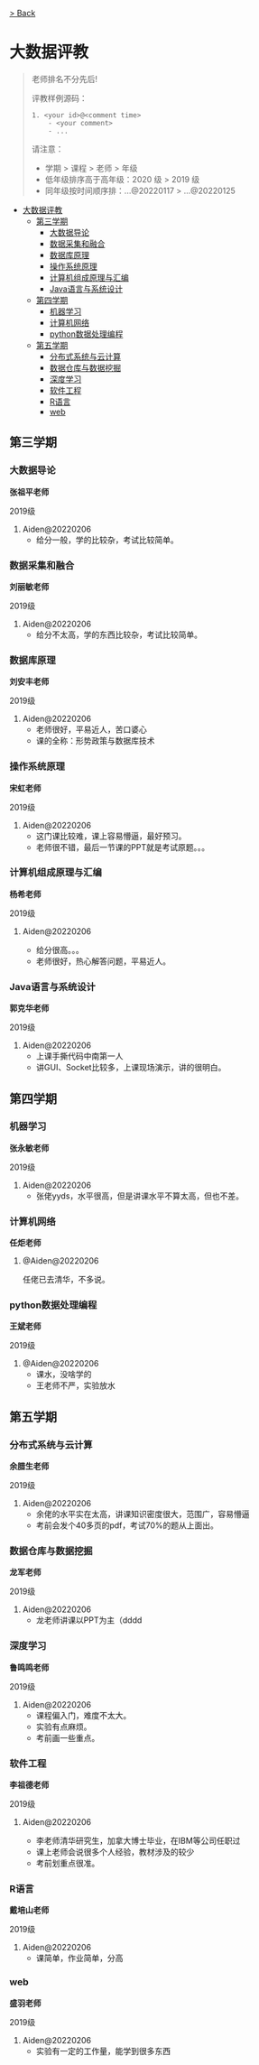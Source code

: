 [> Back](../../../faculty/cse/README.md)

# 大数据评教

> 老师排名不分先后!
>
> 评教样例源码：
>
> ```
> 1. <your id>@<comment time>
>     - <your comment>
>     - ...
> ```
>
> 请注意：
>
> - 学期 > 课程 > 老师 > 年级
> - 低年级排序高于高年级：2020 级 > 2019 级
> - 同年级按时间顺序排：...@20220117 > ...@20220125

- [大数据评教](#大数据评教)
  - [第三学期](#第三学期)
    - [大数据导论](#大数据导论)
    - [数据采集和融合](#数据采集和融合)
    - [数据库原理](#数据库原理)
    - [操作系统原理 ](#操作系统原理)
    - [计算机组成原理与汇编](#计算机组成原理与汇编)
    - [Java语言与系统设计](#Java语言与系统设计)
  - [第四学期](#第四学期)
    - [机器学习](#机器学习)
    - [计算机网络](#计算机网络)
    - [python数据处理编程](#python数据处理编程)
  - [第五学期](#第五学期)
    - [分布式系统与云计算](#分布式系统与云计算)
    - [数据仓库与数据挖掘](#数据仓库与数据挖掘)
    - [深度学习](#深度学习)
    - [软件工程](#软件工程)
    - [R语言](#R语言)
    - [web](#web)





## 第三学期

### 大数据导论

**张祖平老师**

2019级

1. Aiden@20220206
   - 给分一般，学的比较杂，考试比较简单。

### 数据采集和融合

**刘丽敏老师**

2019级

1. Aiden@20220206
   - 给分不太高，学的东西比较杂，考试比较简单。

### 数据库原理

**刘安丰老师**

2019级

1. Aiden@20220206
   - 老师很好，平易近人，苦口婆心
   - 课的全称：形势政策与数据库技术

### 操作系统原理 

**宋虹老师**

2019级

1. Aiden@20220206
   - 这门课比较难，课上容易懵逼，最好预习。
   - 老师很不错，最后一节课的PPT就是考试原题。。。

### 计算机组成原理与汇编

**杨希老师**

2019级

1. Aiden@20220206

   - 给分很高。。。
   - 老师很好，热心解答问题，平易近人。

   

### Java语言与系统设计

**郭克华老师**

2019级

1. Aiden@20220206
   - 上课手撕代码中南第一人
   - 讲GUI、Socket比较多，上课现场演示，讲的很明白。

## 第四学期

### 机器学习

**张永敏老师**

2019级

1. Aiden@20220206
   - 张佬yyds，水平很高，但是讲课水平不算太高，但也不差。

### 计算机网络

**任炬老师**

1. @Aiden@20220206

   任佬已去清华，不多说。

### python数据处理编程

**王斌老师**

2019级

1. @Aiden@20220206
   - 课水，没啥学的
   - 王老师不严，实验放水



## 第五学期

### 分布式系统与云计算

**余腊生老师**

2019级

1. Aiden@20220206
   - 余佬的水平实在太高，讲课知识密度很大，范围广，容易懵逼
   - 考前会发个40多页的pdf，考试70%的题从上面出。

### 数据仓库与数据挖掘

**龙军老师**

2019级

1. Aiden@20220206
   - 龙老师讲课以PPT为主（dddd

### 深度学习

**鲁鸣鸣老师**

2019级

1. Aiden@20220206
   - 课程偏入门，难度不太大。
   - 实验有点麻烦。
   - 考前画一些重点。



### 软件工程

**李祖德老师**

2019级

1. Aiden@20220206

   - 李老师清华研究生，加拿大博士毕业，在IBM等公司任职过
   - 课上老师会说很多个人经验，教材涉及的较少
   - 考前划重点很准。

   

### R语言

**戴培山老师**

2019级

1. Aiden@20220206
   - 课简单，作业简单，分高



### web

**盛羽老师**

2019级

1. Aiden@20220206
   - 实验有一定的工作量，能学到很多东西

